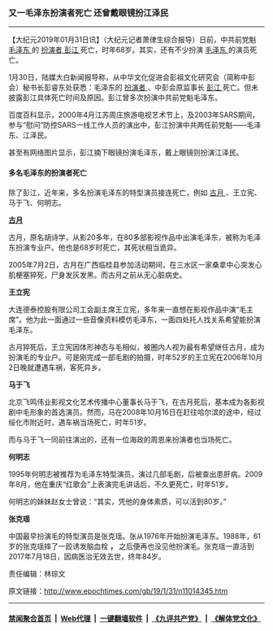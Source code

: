 ### 又一毛泽东扮演者死亡 还曾戴眼镜扮江泽民
------------------------

<p>
 【大纪元2019年01月31日讯】（大纪元记者萧律生综合报导）日前，中共前党魁
 <a href="http://www.epochtimes.com/gb/tag/%E6%AF%9B%E6%B3%BD%E4%B8%9C.html">
  毛泽东
 </a>
 的
 <a href="http://www.epochtimes.com/gb/tag/%E6%89%AE%E6%BC%94%E8%80%85.html">
  扮演者
 </a>
 <a href="http://www.epochtimes.com/gb/tag/%E5%BD%AD%E6%B1%9F.html">
  彭江
 </a>
 死亡，时年68岁。其实，还有不少扮演
 <a href="http://www.epochtimes.com/gb/tag/%E6%AF%9B%E6%B3%BD%E4%B8%9C.html">
  毛泽东
 </a>
 的演员死亡。
</p>
<p>
 1月30日，陆媒大白新闻报导称，从中华文化促进会彭祖文化研究会（简称中彭会）秘书长彭睿东处获悉：毛泽东的
 <a href="http://www.epochtimes.com/gb/tag/%E6%89%AE%E6%BC%94%E8%80%85.html">
  扮演者
 </a>
 、中彭会原监事长
 <a href="http://www.epochtimes.com/gb/tag/%E5%BD%AD%E6%B1%9F.html">
  彭江
 </a>
 死亡。但未披露彭江具体死亡时间及原因。彭江曾多次扮演中共前党魁毛泽东。
</p>
<p>
 百度百科显示，2000年4月江苏周庄旅游电视艺术节上，及2003年SARS期间，参与“慰问”防控SARS一线工作人员的演出中，彭江扮演中共两任前党魁——毛泽东、江泽民。
</p>
<p>
 甚至有网络图片显示，彭江摘下眼镜扮演毛泽东，戴上眼镜则扮演江泽民。
</p>
<h4>
 多名毛泽东的扮演者死亡
</h4>
<p>
 除了彭江，近年来，多名扮演毛泽东的特型演员接连死亡，例如
 <a href="http://www.epochtimes.com/gb/tag/%E5%8F%A4%E6%9C%88.html">
  古月
 </a>
 、王立宪、马于飞、何明志。
</p>
<p>
 <strong>
  <a href="http://www.epochtimes.com/gb/tag/%E5%8F%A4%E6%9C%88.html">
   古月
  </a>
 </strong>
</p>
<p>
 古月，原名胡诗学，从影20多年，在80多部影视作品中出演毛泽东，被称为毛泽东扮演专业户。他也是68岁时死亡，其死状相当诡异。
</p>
<p>
 2005年7月2日，古月在广西临桂县参加活动期间，在三水区一家桑拿中心突发心肌梗塞猝死，尸身发灰发黑。而古月之前从无心脏病史。
</p>
<p>
 <strong>
  王立宪
 </strong>
</p>
<p>
 大连德泰控股有限公司工会副主席王立宪，多年来一直想在影视作品中演“毛主席”。他为此一面通过一些音像资料模仿毛泽东，一面四处托人找关系希望能扮演毛泽东。
</p>
<p>
 古月猝死后，王立宪因体形神态与毛相似，被圈内人视为最有希望继任古月，成为扮演毛的专业户。可是刚完成一部毛剧的拍摄，时年52岁的王立宪在2006年10月2日晚就遭遇车祸，客死异乡。
</p>
<p>
 <strong>
  马于飞
 </strong>
</p>
<p>
 北京飞鸣伟业影视文化艺术传播中心董事长马于飞，在古月死后，基本成为各影视剧中毛形象的首选演员。然而，马在2008年10月16日在赶往哈尔滨的途中，经过绥化市附近时，遇车祸当场死亡，时年51岁。
</p>
<p>
 而与马于飞一同前往演出的，还有一位海政的周恩来扮演者也当场死亡。
</p>
<p>
 <strong>
  何明志
 </strong>
</p>
<p>
 1995年何明志被推荐为毛泽东特型演员，演过几部毛剧，后被查出患肝病。2009年8月，他在重庆“红歌会”上表演完毛讲话后，不久更死亡，时年51岁。
</p>
<p>
 何明志的妹妹赵女士曾说：“其实，凭他的身体素质，可以活到80岁。”
</p>
<p>
 <strong>
  张克瑶
 </strong>
</p>
<p>
 中国最早扮演毛的特型演员是张克瑶。张从1976年开始扮演毛泽东。1988年，61岁的张克瑶摔了一跤诱发脑血栓
 <strong>
  ，
 </strong>
 之后便再也没见他扮演毛。张克瑶一直活到2017年7月18日，因病医治无效去世，终年84岁。
</p>
<p>
 责任编辑：林琮文
</p>
<p>
</p>
<p>
</p>
<p>
</p>

原文链接：http://www.epochtimes.com/gb/19/1/31/n11014345.htm


------------------------
#### [禁闻聚合首页](https://github.com/gfw-breaker/banned-news/blob/master/README.md) &nbsp;|&nbsp; [Web代理](https://github.com/gfw-breaker/open-proxy/blob/master/README.md) &nbsp;|&nbsp; [一键翻墙软件](https://github.com/gfw-breaker/nogfw/blob/master/README.md) &nbsp;|&nbsp; [《九评共产党》](https://github.com/gfw-breaker/9ping.md/blob/master/README.md#九评之一评共产党是什么) &nbsp;|&nbsp; [《解体党文化》](https://github.com/gfw-breaker/jtdwh.md/blob/master/README.md#绪论)